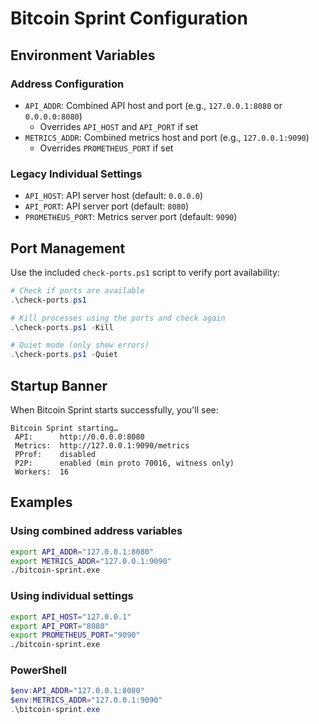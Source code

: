 # Bitcoin Sprint Configuration

## Environment Variables

### Address Configuration
- `API_ADDR`: Combined API host and port (e.g., `127.0.0.1:8080` or `0.0.0.0:8080`)
  - Overrides `API_HOST` and `API_PORT` if set
- `METRICS_ADDR`: Combined metrics host and port (e.g., `127.0.0.1:9090`)
  - Overrides `PROMETHEUS_PORT` if set

### Legacy Individual Settings
- `API_HOST`: API server host (default: `0.0.0.0`)
- `API_PORT`: API server port (default: `8080`)
- `PROMETHEUS_PORT`: Metrics server port (default: `9090`)

## Port Management

Use the included `check-ports.ps1` script to verify port availability:

```powershell
# Check if ports are available
.\check-ports.ps1

# Kill processes using the ports and check again
.\check-ports.ps1 -Kill

# Quiet mode (only show errors)
.\check-ports.ps1 -Quiet
```

## Startup Banner

When Bitcoin Sprint starts successfully, you'll see:

```
Bitcoin Sprint starting…
 API:      http://0.0.0.0:8080
 Metrics:  http://127.0.0.1:9090/metrics
 PProf:    disabled
 P2P:      enabled (min proto 70016, witness only)
 Workers:  16
```

## Examples

### Using combined address variables
```bash
export API_ADDR="127.0.0.1:8080"
export METRICS_ADDR="127.0.0.1:9090"
./bitcoin-sprint.exe
```

### Using individual settings
```bash
export API_HOST="127.0.0.1"
export API_PORT="8080"
export PROMETHEUS_PORT="9090"
./bitcoin-sprint.exe
```

### PowerShell
```powershell
$env:API_ADDR="127.0.0.1:8080"
$env:METRICS_ADDR="127.0.0.1:9090"
.\bitcoin-sprint.exe
```
